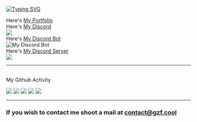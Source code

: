 <!-- # Hi there, I'm [gzf!](https://portfolio.gzf.cool) 👋  -->

[![Typing SVG](https://readme-typing-svg.herokuapp.com/?duration=4000&lines=Hello+there%2C+I%27m+gzf)](https://portfolio.gzf.cool)

Here's [My Portfolio](https://portfolio.gzf.cool)
<br>
Here's [My Discord](https://discord.com/users/https://discord.com/users/935053416877666304)
<br>
![](https://dcbadge.vercel.app/api/shield/935053416877666304)
<br>
Here's [My Discord Bot](https://discord.com/users/972866679220617297)
<br>
![My Discord Bot](https://dcbadge.vercel.app/api/shield/972866679220617297?bot=true)
<br>
Here's [My Discord Server](https://discord.gg/Hj9ekSwqrA)
<br>
[![](https://dcbadge.vercel.app/api/server/Hj9ekSwqrA)](https://discord.gg/Hj9ekSwqrA)
<br>
<hr>
<br>
My Github Activity
<br>

![](http://github-profile-summary-cards.vercel.app/api/cards/profile-details?username=Argzf&theme=discord_old_blurple)
![](http://github-profile-summary-cards.vercel.app/api/cards/repos-per-language?username=Argzf&theme=discord_old_blurple)
![](http://github-profile-summary-cards.vercel.app/api/cards/most-commit-language?username=Argzf&theme=discord_old_blurple)
![](http://github-profile-summary-cards.vercel.app/api/cards/stats?username=Argzf&theme=discord_old_blurple)
![](http://github-profile-summary-cards.vercel.app/api/cards/productive-time?username=Argzf&theme=discord_old_blurple&utcOffset=3)

<hr>

### If you wish to contact me shoot a mail at [contact@gzf.cool](mailto:contact@gzf.cool)
<!--
This is a ✨ _special_ ✨ repository because its `README.md` (this file) appears on your GitHub profile.

Here are some ideas to get you started:

- 🔭 I’m currently working on ...
- 🌱 I’m currently learning ...
- 👯 I’m looking to collaborate on ...
- 🤔 I’m looking for help with ...
- 💬 Ask me about ...
- 📫 How to reach me: ...
- 😄 Pronouns: ...
- ⚡ Fun fact: ...
-->
